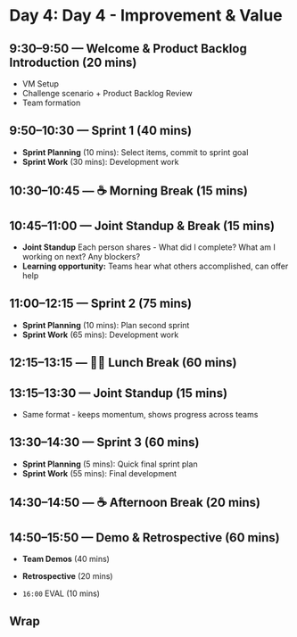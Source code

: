 # Day 4: Day 4 - Improvement & Value

## 9:30–9:50 — Welcome & Product Backlog Introduction (20 mins)
- VM Setup
- Challenge scenario + Product Backlog Review
- Team formation

## 9:50–10:30 — Sprint 1 (40 mins)
- **Sprint Planning** (10 mins): Select items, commit to sprint goal
- **Sprint Work** (30 mins): Development work

## 10:30–10:45 — ☕ Morning Break (15 mins)

## 10:45–11:00 — Joint Standup & Break (15 mins)
- **Joint Standup** Each person shares - What did I complete? What am I working on next? Any blockers?
- **Learning opportunity:** Teams hear what others accomplished, can offer help

## 11:00–12:15 — Sprint 2 (75 mins)
- **Sprint Planning** (10 mins): Plan second sprint
- **Sprint Work** (65 mins): Development work

## 12:15–13:15 — 🥪🥤 Lunch Break (60 mins)

## 13:15–13:30 — Joint Standup (15 mins)
- Same format - keeps momentum, shows progress across teams

## 13:30–14:30 — Sprint 3 (60 mins)
- **Sprint Planning** (5 mins): Quick final sprint plan
- **Sprint Work** (55 mins): Final development

## 14:30–14:50 — ☕ Afternoon Break (20 mins)

## 14:50–15:50 — Demo & Retrospective (60 mins)
- **Team Demos** (40 mins)
- **Retrospective** (20 mins)

- `16:00` EVAL (10 mins)

## Wrap
